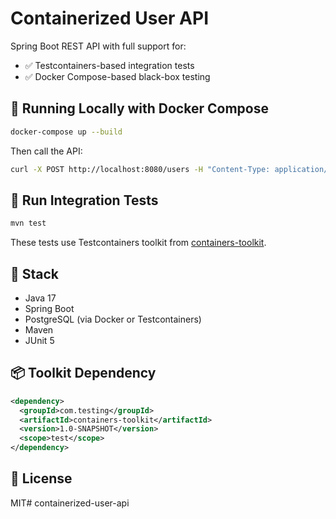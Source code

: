 # Containerized User API

Spring Boot REST API with full support for:

- ✅ Testcontainers-based integration tests
- ✅ Docker Compose-based black-box testing

## 🚀 Running Locally with Docker Compose

```bash
docker-compose up --build
```

Then call the API:

```bash
curl -X POST http://localhost:8080/users -H "Content-Type: application/json" -d '{"name":"Alice"}'
```

## 🧪 Run Integration Tests

```bash
mvn test
```

These tests use Testcontainers toolkit from [containers-toolkit](https://github.com/asrufmo/containers-toolkit).

## 🧰 Stack

- Java 17
- Spring Boot
- PostgreSQL (via Docker or Testcontainers)
- Maven
- JUnit 5

## 📦 Toolkit Dependency

```xml
<dependency>
  <groupId>com.testing</groupId>
  <artifactId>containers-toolkit</artifactId>
  <version>1.0-SNAPSHOT</version>
  <scope>test</scope>
</dependency>
```

## 📄 License

MIT# containerized-user-api
